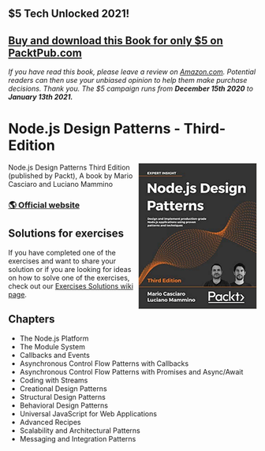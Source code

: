 ## $5 Tech Unlocked 2021!
[Buy and download this Book for only $5 on PacktPub.com](https://www.packtpub.com/product/node-js-design-patterns-third-edition/9781839214110)
-----
*If you have read this book, please leave a review on [Amazon.com](https://www.amazon.com/gp/product/1839214112).     Potential readers can then use your unbiased opinion to help them make purchase decisions. Thank you. The $5 campaign         runs from __December 15th 2020__ to __January 13th 2021.__*

# Node.js Design Patterns - Third-Edition

<a href="https://www.nodejsdesignpatterns.com"><img width="240" align="right" src="https://github.com/lmammino/lmammino/blob/master/nodejsdp.jpg?raw=true"></a>

Node.js Design Patterns Third Edition (published by Packt), A book by Mario Casciaro and Luciano Mammino

### [🌎 Official website](https://www.nodejsdesignpatterns.com)


## Solutions for exercises

If you have completed one of the exercises and want to share your solution or if you are looking for ideas on how to solve one of the exercises, check out our [Exercises Solutions wiki page](https://github.com/PacktPublishing/Node.js-Design-Patterns-Third-Edition/wiki/Node.js-Design-Patterns-Third-Edition---Exercises-Solutions).

## Chapters
* The Node.js Platform
* The Module System
* Callbacks and Events
* Asynchronous Control Flow Patterns with Callbacks
* Asynchronous Control Flow Patterns with Promises and Async/Await
* Coding with Streams
* Creational Design Patterns
* Structural Design Patterns
* Behavioral Design Patterns
* Universal JavaScript for Web Applications
* Advanced Recipes
* Scalability and Architectural Patterns
* Messaging and Integration Patterns

